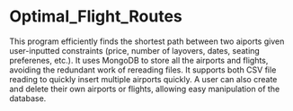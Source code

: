 # Optimal_Flight_Routes

This program efficiently finds the shortest path between two aiports given user-inputted constraints (price, number of layovers, dates, seating preferenes, etc.). It uses MongoDB to store all the airports and flights, avoiding the redundant work of rereading files. It supports both CSV file reading to quickly insert multiple airports quickly. A user can also create and delete their own airports or flights, allowing easy manipulation of the database. 
